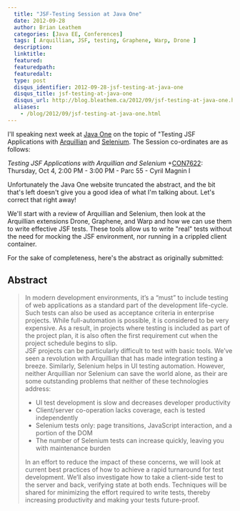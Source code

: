 ```yaml
---
  title: "JSF-Testing Session at Java One"
  date: 2012-09-28
  author: Brian Leathem
  categories: [Java EE, Conferences]
  tags: [ Arquillian, JSF, testing, Graphene, Warp, Drone ]
  description:
  linktitle:
  featured:
  featuredpath:
  featuredalt:
  type: post
  disqus_identifier: 2012-09-28-jsf-testing-at-java-one
  disqus_title: jsf-testing-at-java-one
  disqus_url: http://blog.bleathem.ca/2012/09/jsf-testing-at-java-one.html
  aliases:
    - /blog/2012/09/jsf-testing-at-java-one.html
---
```


I'll speaking next week at [Java One](http://www.oracle.com/javaone/) on the topic of "Testing JSF Applications with [Arquillian](http://arquillian.org) and [Selenium](http://seleniumhq.org/"). The Session co-ordinates are as follows:

*Testing JSF Applications with Arquillian and Selenium*
+[CON7622](https://oracleus.activeevents.com/connect/sessionDetail.ww?SESSION_ID=7622): Thursday, Oct 4, 2:00 PM - 3:00 PM - Parc 55 - Cyril Magnin I

Unfortunately the Java One website truncated the abstract, and the bit that's left doesn't give you a good idea of what I'm talking about. Let's correct that right away!

We'll start with a review of Arquillian and Selenium, then look at the Arquillian extensions Drone, Graphene, and Warp and how we can use them to write effective JSF tests. These tools allow us to write "real" tests without the need for mocking the JSF environment, nor running in a crippled client container.

For the sake of completeness, here's the abstract as originally submitted:

Abstract
--------

<blockquote>
In modern development environments, it’s a “must” to include testing of web applications as a standard part of the development life-cycle. Such tests can also be used as acceptance criteria in enterprise projects. While full-automation is possible, it is considered to be very expensive. As a result, in projects where testing is included as part of the project plan, it is also often the first requirement cut when the project schedule begins to slip.
<br/>
JSF projects can be particularly difficult to test with basic tools. We’ve seen a revolution with Arquillian that has made integration testing a breeze. Similarly, Selenium helps in UI testing automation. However, neither Arquillian nor Selenium can save the world alone, as their are some outstanding problems that neither of these technologies address:
<br/>

-   UI test development is slow and decreases developer productivity
-   Client/server co-operation lacks coverage, each is tested independently
-   Selenium tests only: page transitions, JavaScript interaction, and a portion of the DOM
-   The number of Selenium tests can increase quickly, leaving you with maintenance burden

In an effort to reduce the impact of these concerns, we will look at current best practices of how to achieve a rapid turnaround for test development. We’ll also investigate how to take a client-side test to the server and back, verifying state at both ends. Techniques will be shared for minimizing the effort required to write tests, thereby increasing productivity and making your tests future-proof.

</blockquote>
